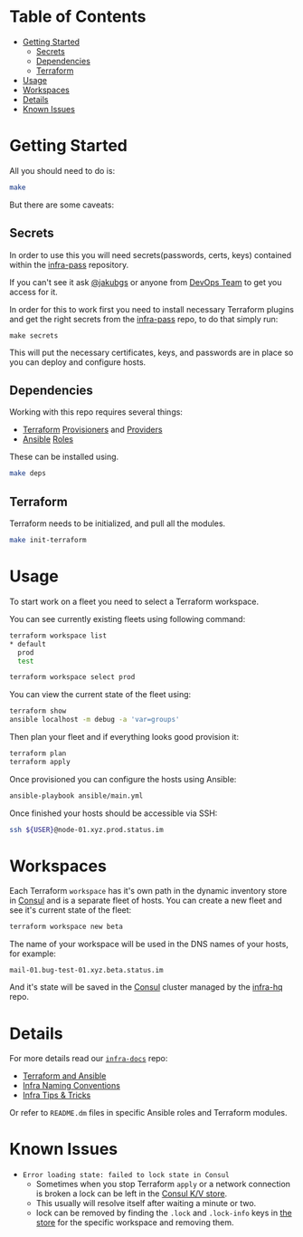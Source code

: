 # Table of Contents

- [Getting Started](#getting-started)
  * [Secrets](#secrets)
  * [Dependencies](#dependencies)
  * [Terraform](#terraform)
- [Usage](#usage)
- [Workspaces](#workspaces)
- [Details](#details)
- [Known Issues](#known-issues)

# Getting Started

All you should need to do is:
```bash
make
```
But there are some caveats:

## Secrets

In order to use this you will need secrets(passwords, certs, keys) contained within the [infra-pass](https://github.com/status-im/infra-pass) repository.

If you can't see it ask [@jakubgs](mailto:jakub@status.im) or anyone from [DevOps Team](https://github.com/orgs/status-im/teams/devops) to get you access for it.

In order for this to work first you need to install necessary Terraform plugins and get the right secrets from the [infra-pass](https://github.com/status-im/infra-pass) repo, to do that simply run:
```
make secrets
```
This will put the necessary certificates, keys, and passwords are in place so you can deploy and configure hosts.

## Dependencies

Working with this repo requires several things:

* [Terraform](https://www.terraform.io/) [Provisioners](https://www.terraform.io/docs/provisioners/index.html) and [Providers](https://www.terraform.io/docs/providers/)
* [Ansible](https://docs.ansible.com/) [Roles](https://docs.ansible.com/ansible/latest/user_guide/playbooks_reuse_roles.html)

These can be installed using.
```bash
make deps
```

## Terraform

Terraform needs to be initialized, and pull all the modules.
```bash
make init-terraform
```

# Usage

To start work on a fleet you need to select a Terraform workspace.

You can see currently existing fleets using following command:
```bash
terraform workspace list
* default
  prod
  test
```
```bash
terraform workspace select prod
```
You can view the current state of the fleet using:
```bash
terraform show
ansible localhost -m debug -a 'var=groups'
```
Then plan your fleet and if everything looks good provision it:
```bash
terraform plan
terraform apply
```
Once provisioned you can configure the hosts using Ansible:
```bash
ansible-playbook ansible/main.yml
```
Once finished your hosts should be accessible via SSH:
```bash
ssh ${USER}@node-01.xyz.prod.status.im
```

# Workspaces

Each Terraform `workspace` has it's own path in the dynamic inventory store in [Consul](https://www.consul.io/) and is a separate fleet of hosts.
You can create a new fleet and see it's current state of the fleet:
```bash
terraform workspace new beta
```
The name of your workspace will be used in the DNS names of your hosts, for example:
```
mail-01.bug-test-01.xyz.beta.status.im
```
And it's state will be saved in the [Consul](https://www.consul.io/) cluster managed by the [infra-hq](https://github.com/status-im/infra-hq) repo.

# Details

For more details read our [`infra-docs`](https://github.com/status-im/infra-docs) repo:

* [Terraform and Ansible](https://github.com/status-im/infra-docs/blob/master/articles/ansible_terraform.md)
* [Infra Naming Conventions](https://github.com/status-im/infra-docs/blob/master/articles/naming_conventions.md)
* [Infra Tips & Tricks](https://github.com/status-im/infra-docs/blob/master/articles/infra_tips_n_tricks.md)

Or refer to `README.dm` files in specific Ansible roles and Terraform modules.

# Known Issues

* `Error loading state: failed to lock state in Consul`
    - Sometimes when you stop Terraform `apply` or a network connection is broken a lock can be left in the [Consul K/V store](https://www.consul.io/api/kv.html).
    - This usually will resolve itself after waiting a minute or two.
    - lock can be removed by finding the `.lock` and `.lock-info` keys in [the store](https://consul.status.im/ui/do-ams3/kv/terraform/) for the specific workspace and removing them.
